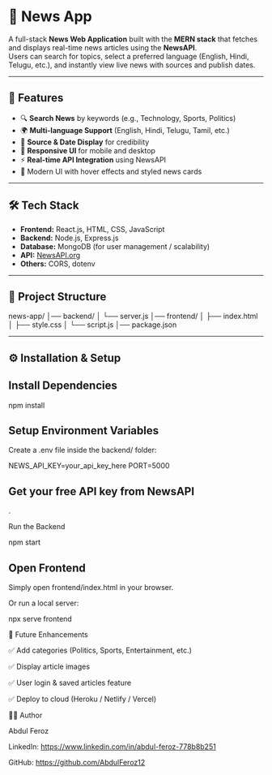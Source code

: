 # 📰 News App

A full-stack **News Web Application** built with the **MERN stack** that fetches and displays real-time news articles using the **NewsAPI**.  
Users can search for topics, select a preferred language (English, Hindi, Telugu, etc.), and instantly view live news with sources and publish dates.  

---

## 🚀 Features
- 🔍 **Search News** by keywords (e.g., Technology, Sports, Politics)  
- 🌍 **Multi-language Support** (English, Hindi, Telugu, Tamil, etc.)  
- 📰 **Source & Date Display** for credibility  
- 📱 **Responsive UI** for mobile and desktop  
- ⚡ **Real-time API Integration** using NewsAPI  
- 🎨 Modern UI with hover effects and styled news cards  

---

## 🛠️ Tech Stack
- **Frontend:** React.js, HTML, CSS, JavaScript  
- **Backend:** Node.js, Express.js  
- **Database:** MongoDB (for user management / scalability)  
- **API:** [NewsAPI.org](https://newsapi.org/)  
- **Others:** CORS, dotenv  

---

## 📂 Project Structure
news-app/
│── backend/
│    └── server.js
│── frontend/
│    ├── index.html
│    ├── style.css
│    └── script.js
│── package.json

---

## ⚙️ Installation & Setup

## Install Dependencies

npm install


## Setup Environment Variables

Create a .env file inside the backend/ folder:

NEWS_API_KEY=your_api_key_here
PORT=5000


## Get your free API key from NewsAPI
.

Run the Backend

npm start


## Open Frontend

Simply open frontend/index.html in your browser.

Or run a local server:

npx serve frontend


📌 Future Enhancements

✅ Add categories (Politics, Sports, Entertainment, etc.)

✅ Display article images

✅ User login & saved articles feature

✅ Deploy to cloud (Heroku / Netlify / Vercel)

👨‍💻 Author

Abdul Feroz

LinkedIn: https://www.linkedin.com/in/abdul-feroz-778b8b251

GitHub: https://github.com/AbdulFeroz12
